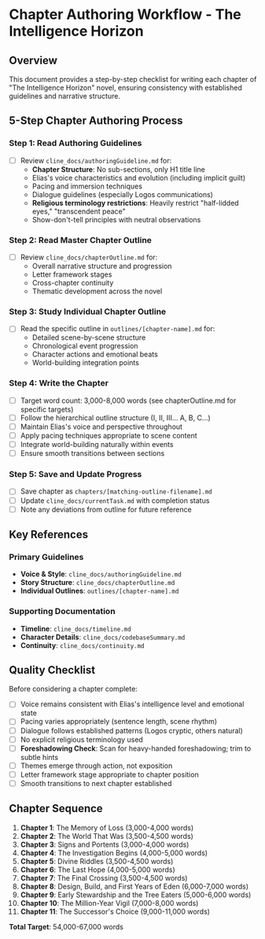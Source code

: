# Chapter Authoring Workflow - The Intelligence Horizon

## Overview
This document provides a step-by-step checklist for writing each chapter of "The Intelligence Horizon" novel, ensuring consistency with established guidelines and narrative structure.

## 5-Step Chapter Authoring Process

### Step 1: Read Authoring Guidelines
- [ ] Review `cline_docs/authoringGuideline.md` for:
  - **Chapter Structure**: No sub-sections, only H1 title line
  - Elias's voice characteristics and evolution (including implicit guilt)
  - Pacing and immersion techniques
  - Dialogue guidelines (especially Logos communications)
  - **Religious terminology restrictions**: Heavily restrict "half-lidded eyes," "transcendent peace"
  - Show-don't-tell principles with neutral observations

### Step 2: Read Master Chapter Outline
- [ ] Review `cline_docs/chapterOutline.md` for:
  - Overall narrative structure and progression
  - Letter framework stages
  - Cross-chapter continuity
  - Thematic development across the novel

### Step 3: Study Individual Chapter Outline
- [ ] Read the specific outline in `outlines/[chapter-name].md` for:
  - Detailed scene-by-scene structure
  - Chronological event progression
  - Character actions and emotional beats
  - World-building integration points

### Step 4: Write the Chapter
- [ ] Target word count: 3,000-8,000 words (see chapterOutline.md for specific targets)
- [ ] Follow the hierarchical outline structure (I, II, III... A, B, C...)
- [ ] Maintain Elias's voice and perspective throughout
- [ ] Apply pacing techniques appropriate to scene content
- [ ] Integrate world-building naturally within events
- [ ] Ensure smooth transitions between sections

### Step 5: Save and Update Progress
- [ ] Save chapter as `chapters/[matching-outline-filename].md`
- [ ] Update `cline_docs/currentTask.md` with completion status
- [ ] Note any deviations from outline for future reference

## Key References

### Primary Guidelines
- **Voice & Style**: `cline_docs/authoringGuideline.md`
- **Story Structure**: `cline_docs/chapterOutline.md`
- **Individual Outlines**: `outlines/[chapter-name].md`

### Supporting Documentation
- **Timeline**: `cline_docs/timeline.md`
- **Character Details**: `cline_docs/codebaseSummary.md`
- **Continuity**: `cline_docs/continuity.md`

## Quality Checklist

Before considering a chapter complete:
- [ ] Voice remains consistent with Elias's intelligence level and emotional state
- [ ] Pacing varies appropriately (sentence length, scene rhythm)
- [ ] Dialogue follows established patterns (Logos cryptic, others natural)
- [ ] No explicit religious terminology used
- [ ] **Foreshadowing Check**: Scan for heavy-handed foreshadowing; trim to subtle hints
- [ ] Themes emerge through action, not exposition
- [ ] Letter framework stage appropriate to chapter position
- [ ] Smooth transitions to next chapter established

## Chapter Sequence

1. **Chapter 1**: The Memory of Loss (3,000-4,000 words)
2. **Chapter 2**: The World That Was (3,500-4,500 words)
3. **Chapter 3**: Signs and Portents (3,000-4,000 words)
4. **Chapter 4**: The Investigation Begins (4,000-5,000 words)
5. **Chapter 5**: Divine Riddles (3,500-4,500 words)
6. **Chapter 6**: The Last Hope (4,000-5,000 words)
7. **Chapter 7**: The Final Crossing (3,500-4,500 words)
8. **Chapter 8**: Design, Build, and First Years of Eden (6,000-7,000 words)
9. **Chapter 9**: Early Stewardship and the Tree Eaters (5,000-6,000 words)
10. **Chapter 10**: The Million-Year Vigil (7,000-8,000 words)
11. **Chapter 11**: The Successor's Choice (9,000-11,000 words)

**Total Target**: 54,000-67,000 words
